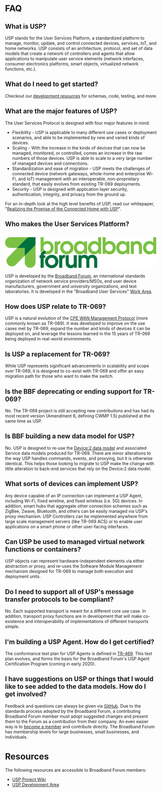 
# FAQ

## What is USP?

USP stands for the User Services Platform, a standardized platform to manage, monitor, update, and control connected devices, services, IoT, and home networks. USP consists of an architecture, protocol, and set of data models that create a network of controllers and agents that allow applications to manipulate user service elements (network interfaces, consumer electronics platforms, smart objects, virtualized network functions, etc.).

## What do I need to get started?

Checkout our [development resources](/resources/) for schemas, code, testing, and more.

## What are the major features of USP?

The User Services Protocol is designed with four major features in mind:

* Flexibility - USP is applicable to many different use cases or deployment scenarios, and able to be implemented by new and varied kinds of devices.
* Scaling - With the increase in the kinds of devices that can now be managed, monitored, or controlled, comes an increase in the raw numbers of those devices. USP is able to scale to a very large number of managed devices and connections.
* Standardization and ease of migration - USP meets the challenges of connected device (network gateways, whole-home and enterprise Wi-Fi, and IoT) management with an interoperable, non-proprietary standard, that easily evolves from existing TR-069 deployments.
* Security - USP is designed with application layer security, authentication, integrity, and privacy from the ground up.

For an in-depth look at the high level benefits of USP, read our whitepaper, "[Realizing the Promise of the Connected Home with USP](https://www.broadband-forum.org/technical/download/MU-461.pdf)".

## Who makes the User Services Platform?

<p style="margin-top:4ex;"><a href="http://www.broadband-forum.org"><img src="/assets/img/broadband-forum-logo.png"></a></p>

USP is developed by the [Broadband Forum](http://www.broadband-forum.org), an international standards organization of network service providers/MSOs, end user device manufacturers, government and university organizations, and test laboratories. It is developed in the "Broadband User Services" [Work Area](https://www.broadband-forum.org/standards-and-software/downloads/work-areas-projects).

## How does USP relate to TR-069?

USP is a natural evolution of the [CPE WAN Management Protocol](https://www.broadband-forum.org/technical/download/TR-069.pdf) (more commonly known as TR-069). It was developed to improve on the use cases met by TR-069, expand the number and kinds of devices it can be deployed on, and leverage the lessons learned in the 15 years of TR-069 being deployed in real-world environments.

## Is USP a replacement for TR-069?

While USP represents significant advancements in scalability and scope over TR-069, it is designed to co-exist with TR-069 and offer an easy migration path for those who want to make the switch.

## Is the BBF deprecating or ending support for TR-069?

No. The TR-069 project is still accepting new contributions and has had its most recent version (Amendment 6, defining CWMP 1.5) published at the same time as USP.

## Is BBF building a new data model for USP?

No. USP is designed to re-use the [Device:2 data model](http://usp-data-models.broadband-forum.org) and associated Service data models produced for TR-069. There are minor alterations to the way USP handles commands, events, and proxying, but it is otherwise identical. This helps those looking to migrate to USP make the change with little alteration to back-end services that rely on the Device:2 data model.

## What sorts of devices can implement USP?

Any device capable of an IP connection can implement a USP Agent, including Wi-Fi, fixed wireline, and fixed wireless (i.e. 5G) devices. In addition, smart hubs that aggregate other connection schemes such as ZigBee, Zwave, Bluetooth, and others can be easily managed via USP's proxy mechanism. USP Controllers can be implemented anywhere from large scale management servers (like TR-069 ACS) or to enable user applications on a smart phone or other user-facing interfaces.

## Can USP be used to managed virtual network functions or containers?

USP objects can represent hardware-independent elements via either abstraction or proxy, and re-uses the Software Module Management mechanism designed for TR-069 to manage both execution and deployment units.

## Do I need to support all of USP's message transfer protocols to be compliant?

No. Each supported transport is meant for a different core use case. In addition, transport proxy functions are in development that will make co-existence and interoperability of implementations of different transports simple.

## I'm building a USP Agent. How do I get certified?

The conformance test plan for USP Agents is defined in [TR-469](https://usp-compliance.broadband-forum.org/). This test plan evolves, and forms the basis for the Broadband Forum's USP Agent Certification Program (coming in early 2020).

## I have suggestions on USP or things that I would like to see added to the data models. How do I get involved?

Feedback and questions can always be given via [GitHub](https://github.com/BroadbandForum/usp). Due to the standards process adopted by the Broadband Forum, a contributing Broadband Forum member must adopt suggested changes and present them to the Forum as a contribution from their company. An even easier way is to [become a member](https://www.broadband-forum.org/about-the-broadband-forum/membership/becoming-a-bbf-member) and contribute directly. The Broadband Forum has membership levels for large businesses, small businesses, and individuals.

# Resources

The following resources are accessible to Broadband Forum members:

* [USP Project Wiki](https://wiki.broadband-forum.org/display/BBF/User+Services+Platform+Project+Stream)
* [USP Development Area](https://code.broadband-forum.org/projects/USP/repos/wt-369/browse)
